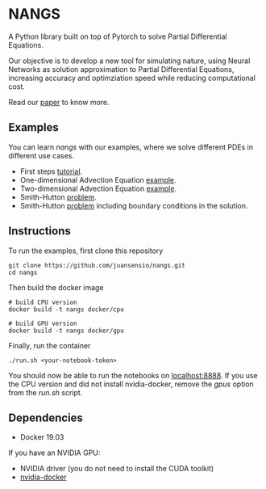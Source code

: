 # NANGS

A Python library built on top of Pytorch to solve Partial Differential Equations. 

Our objective is to develop a new tool for simulating nature, using Neural Networks as solution approximation to Partial Differential Equations, increasing accuracy and optimziation speed while reducing computational cost.

Read our [paper](https://arxiv.org/abs/1912.04737) to know more.

## Examples

You can learn *nangs* with our examples, where we solve different PDEs in different use cases.

- First steps [tutorial](./ipynb/tutorial.ipynb).
- One-dimensional Advection Equation [example](./ipynb/adv1d/adv1d.ipynb).
- Two-dimensional Advection Equation [example](./ipynb/adv2d/adv2d.ipynb).
- Smith-Hutton [problem](./ipynb/smith-hutton/smithHutton.ipynb).
- Smith-Hutton [problem](./ipynb/smith-hutton/smithHutton2.ipynb) including boundary conditions in the solution.

## Instructions

To run the examples, first clone this repository

```
git clone https://github.com/juansensio/nangs.git
cd nangs
```

Then build the docker image 

```
# build CPU version
docker build -t nangs docker/cpu

# build GPU version
docker build -t nangs docker/gpu
```

Finally, run the container
```
./run.sh <your-notebook-token>
```

You should now be able to run the notebooks on [localhost:8888](http://localhost:8888). If you use the CPU version and did not install nvidia-docker, remove the *gpus* option from the *run.sh* script.

## Dependencies

- Docker 19.03

If you have an NVIDIA GPU:

- NVIDIA driver (you do not need to install the CUDA toolkit)
- [nvidia-docker](https://github.com/NVIDIA/nvidia-docker) 
